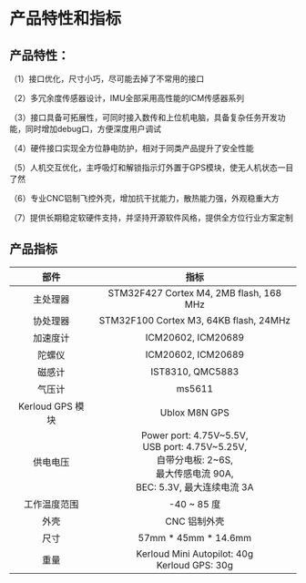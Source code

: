 # 产品特性和指标


## 产品特性：

（1）接口优化，尺寸小巧，尽可能去掉了不常用的接口

（2）多冗余度传感器设计，IMU全部采用高性能的ICM传感器系列

（3）接口具备可拓展性，可同时接入数传和上位机电脑，具备复杂任务开发功能，同时增加debug口，方便深度用户调试

（4）硬件接口实现全方位静电防护，相对于同类产品提升了安全性能

（5）人机交互优化，主呼吸灯和解锁指示灯外置于GPS模块，使无人机状态一目了然

（6）专业CNC铝制飞控外壳，增加抗干扰能力，散热能力强，外观稳重大方

（7）提供长期稳定软硬件支持，并坚持开源软件风格，提供全方位行业方案定制

## 产品指标

| 部件 | 指标 |
| :--: | :--: |
| 主处理器 |   STM32F427 Cortex M4, 2MB flash, 168 MHz |
| 协处理器 |  STM32F100 Cortex M3, 64KB flash, 24MHz |
| 加速度计 |   ICM20602, ICM20689 |
| 陀螺仪 |  ICM20602, ICM20689 |
| 磁感计 |  IST8310, QMC5883 |
| 气压计 | ms5611 |
| Kerloud GPS 模块 |  Ublox M8N GPS |
| 供电电压 |  Power port: 4.75V~5.5V, <br> USB port: 4.75V~5.25V, <br> 自带分电板: 2~6S, <br> 最大传感电流 90A, <br> BEC: 5.3V, 最大连续电流 3A |
| 工作温度范围 | -40 ~ 85 度|
| 外壳| CNC 铝制外壳 |
| 尺寸 | 57mm \* 45mm \* 14.6mm |
|重量 |Kerloud Mini Autopilot: 40g  <br> Kerloud GPS: 30g |

